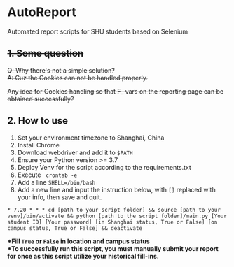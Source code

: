 # AutoReport
Automated report scripts for SHU students based on Selenium  

## ~~1. Some question~~

~~Q: Why there's not a simple solution?~~  
~~A: Cuz the Cookies can not be handled properly.~~  

~~Any idea for Cookies handling so that F_ vars on the reporting page can be obtained successfully?~~

## 2. How to use
1. Set your environment timezone to Shanghai, China
2. Install Chrome
3. Download webdriver and add it to `$PATH`
4. Ensure your Python version >= 3.7
5. Deploy Venv for the script according to the requirements.txt
6. Execute ``` crontab -e```
7. Add a line `SHELL=/bin/bash` 
8. Add a new line and input the instruction below, with `[]` replaced with your info, then save and quit.
``` 
* 7,20 * * * cd [path to your script folder] && source [path to your venv]/bin/activate && python [path to the script folder]/main.py [Your student ID] [Your password] [in Shanghai status, True or False] [on campus status, True or False] && deactivate
```  
__*Fill `True` or `False` in location and campus status__  
__*To successfully run this script, you must manually submit your report for once as this script utilize your historical fill-ins.__  